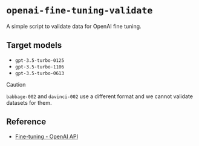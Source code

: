 # `openai-fine-tuning-validate`

A simple script to validate data for OpenAI fine tuning. 

## Target models

- `gpt-3.5-turbo-0125`
- `gpt-3.5-turbo-1106`
- `gpt-3.5-turbo-0613`

> [!CAUTION]
> `babbage-002` and `davinci-002` use a different format and we cannot validate datasets for them.

## Reference

- [Fine-tuning - OpenAI API](https://platform.openai.com/docs/guides/fine-tuning/preparing-your-dataset)

